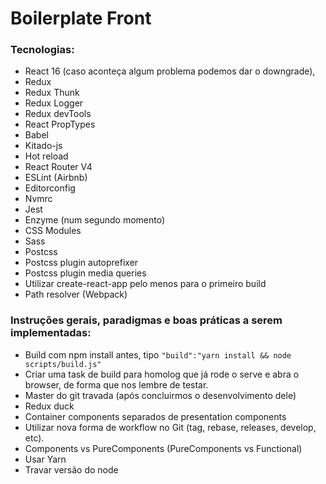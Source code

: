 # Boilerplate Front

### Tecnologias:

 - React 16 (caso aconteça algum problema podemos dar o downgrade),
 - Redux
 - Redux Thunk
 - Redux Logger
 - Redux devTools
 - React PropTypes
 - Babel
 - Kitado-js
 - Hot reload
 - React Router V4
 - ESLint (Airbnb)
 - Editorconfig
 - Nvmrc
 - Jest
 - Enzyme (num segundo momento)
 - CSS Modules
 - Sass
 - Postcss
 - Postcss plugin autoprefixer
 - Postcss plugin media queries
 - Utilizar create-react-app pelo menos para o primeiro build
 - Path resolver (Webpack)

### Instruções gerais, paradigmas e boas práticas a serem implementadas:

  - Build com npm install antes, tipo `"build":"yarn install && node scripts/build.js"`
  - Criar uma task de build para homolog que já rode o serve e abra o browser, de forma que nos lembre de testar.
  - Master do git travada (após concluirmos o desenvolvimento dele)
  - Redux duck
  - Container components separados de presentation components
  - Utilizar nova forma de workflow no Git (tag, rebase, releases, develop, etc).
  - Components vs PureComponents (PureComponents vs Functional)
  - Usar Yarn
  - Travar versão do node
